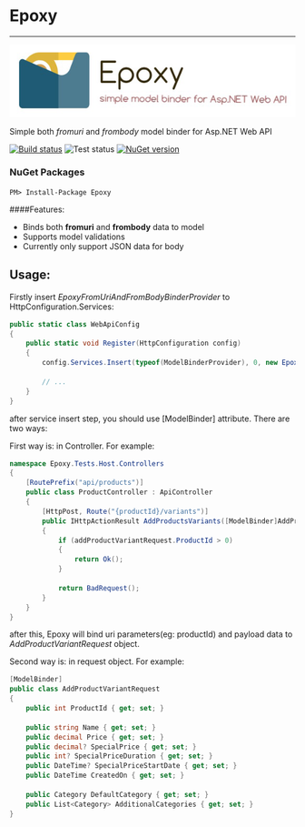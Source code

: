 #   **Epoxy**
------------------------------

![alt tag](https://raw.githubusercontent.com/GokGokalp/Epoxy/master/misc/epoxy-logo.png)

Simple both _fromuri_ and _frombody_ model binder for Asp.NET Web API

[![Build status](https://ci.appveyor.com/api/projects/status/cmt771l56h9hm3fj?svg=true)](https://ci.appveyor.com/project/GokGokalp/epoxy)
![Test status](http://teststatusbadge.azurewebsites.net/api/status/GokGokalp/epoxy)
[![NuGet version](https://badge.fury.io/nu/Epoxy.svg)](https://badge.fury.io/nu/Epoxy)

### NuGet Packages
``` 
PM> Install-Package Epoxy 
```

####Features:
- Binds both **fromuri** and **frombody** data to model
- Supports model validations
- Currently only support JSON data for body

Usage:
-----

Firstly insert _EpoxyFromUriAndFromBodyBinderProvider_ to HttpConfiguration.Services:

```cs
public static class WebApiConfig
{
    public static void Register(HttpConfiguration config)
    {
        config.Services.Insert(typeof(ModelBinderProvider), 0, new EpoxyFromUriAndFromBodyBinderProvider());

        // ...
    }
}
```

after service insert step, you should use [ModelBinder] attribute. There are two ways:

First way is: in Controller. For example:
```cs
namespace Epoxy.Tests.Host.Controllers
{
    [RoutePrefix("api/products")]
    public class ProductController : ApiController
    {
        [HttpPost, Route("{productId}/variants")]
        public IHttpActionResult AddProductsVariants([ModelBinder]AddProductVariantRequest addProductVariantRequest)
        {
            if (addProductVariantRequest.ProductId > 0)
            {
                return Ok();
            }
            
            return BadRequest();
        }
    }
}
```

after this, Epoxy will bind uri parameters(eg: productId) and payload data to _AddProductVariantRequest_ object.

Second way is: in request object. For example:
```cs
[ModelBinder]
public class AddProductVariantRequest
{
    public int ProductId { get; set; }

    public string Name { get; set; }
    public decimal Price { get; set; }
    public decimal? SpecialPrice { get; set; }
    public int? SpecialPriceDuration { get; set; }
    public DateTime? SpecialPriceStartDate { get; set; }
    public DateTime CreatedOn { get; set; }

    public Category DefaultCategory { get; set; }
    public List<Category> AdditionalCategories { get; set; }
}
```